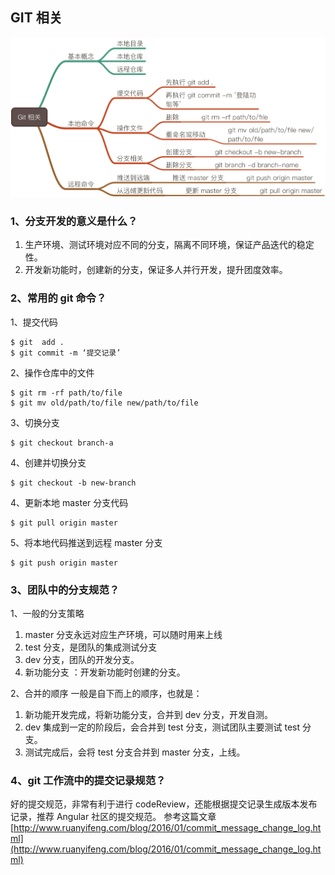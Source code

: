 ## GIT 相关

![](imgs/git.png)

### 1、分支开发的意义是什么？
1. 生产环境、测试环境对应不同的分支，隔离不同环境，保证产品迭代的稳定性。
2. 开发新功能时，创建新的分支，保证多人并行开发，提升团度效率。

### 2、常用的 git 命令？
1、提交代码
```
$ git  add .
$ git commit -m ‘提交记录’
```
2、操作仓库中的文件
```
$ git rm -rf path/to/file
$ git mv old/path/to/file new/path/to/file
```

3、切换分支
```
$ git checkout branch-a
```

4、创建并切换分支
```
$ git checkout -b new-branch
```

4、更新本地 master 分支代码
```
$ git pull origin master
```

5、将本地代码推送到远程 master 分支
```
$ git push origin master
```

### 3、团队中的分支规范？
1、一般的分支策略
1. master 分支永远对应生产环境，可以随时用来上线
2. test 分支，是团队的集成测试分支
3. dev 分支，团队的开发分支。
4. 新功能分支 ：开发新功能时创建的分支。

2、合并的顺序
一般是自下而上的顺序，也就是：
1. 新功能开发完成，将新功能分支，合并到 dev 分支，开发自测。
2. dev 集成到一定的阶段后，会合并到 test 分支，测试团队主要测试 test 分支。
3. 测试完成后，会将 test 分支合并到 master 分支，上线。

### 4、git 工作流中的提交记录规范？
好的提交规范，非常有利于进行 codeReview，还能根据提交记录生成版本发布记录，推荐 Angular 社区的提交规范。
参考这篇文章
[http://www.ruanyifeng.com/blog/2016/01/commit_message_change_log.html](http://www.ruanyifeng.com/blog/2016/01/commit_message_change_log.html)